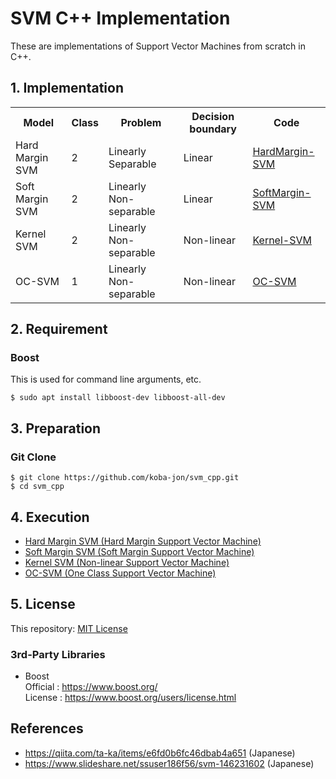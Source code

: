 # SVM C++ Implementation
These are implementations of Support Vector Machines from scratch in C++.

## 1. Implementation

<table>
  <tr>
    <th>Model</th>
    <th>Class</th>
    <th>Problem</th>
    <th>Decision boundary</th>
    <th>Code</th>
  </tr>
  <tr>
    <td>Hard Margin SVM</td>
    <td>2</td>
    <td>Linearly Separable</td>
    <td>Linear</td>
    <td><a href="HardMargin-SVM">HardMargin-SVM</a></td>
  </tr>
  <tr>
    <td>Soft Margin SVM</td>
    <td>2</td>
    <td>Linearly Non-separable</td>
    <td>Linear</td>
    <td><a href="SoftMargin-SVM">SoftMargin-SVM</a></td>
  </tr>
  <tr>
    <td>Kernel SVM</td>
    <td>2</td>
    <td>Linearly Non-separable</td>
    <td>Non-linear</td>
    <td><a href="Kernel-SVM">Kernel-SVM</a></td>
  </tr>
  <tr>
    <td>OC-SVM</td>
    <td>1</td>
    <td>Linearly Non-separable</td>
    <td>Non-linear</td>
    <td><a href="OC-SVM">OC-SVM</a></td>
  </tr>
</table>

## 2. Requirement

### Boost

This is used for command line arguments, etc. <br>
~~~
$ sudo apt install libboost-dev libboost-all-dev
~~~

## 3. Preparation

### Git Clone
~~~
$ git clone https://github.com/koba-jon/svm_cpp.git
$ cd svm_cpp
~~~

## 4. Execution
- [Hard Margin SVM (Hard Margin Support Vector Machine)](HardMargin-SVM)
- [Soft Margin SVM (Soft Margin Support Vector Machine)](SoftMargin-SVM)
- [Kernel SVM (Non-linear Support Vector Machine)](Kernel-SVM)
- [OC-SVM (One Class Support Vector Machine)](OC-SVM)

## 5. License

This repository: [MIT License](LICENSE)

### 3rd-Party Libraries
- Boost <br>
Official : https://www.boost.org/ <br>
License : https://www.boost.org/users/license.html <br>

## References
- https://qiita.com/ta-ka/items/e6fd0b6fc46dbab4a651 (Japanese)
- https://www.slideshare.net/ssuser186f56/svm-146231602 (Japanese)
